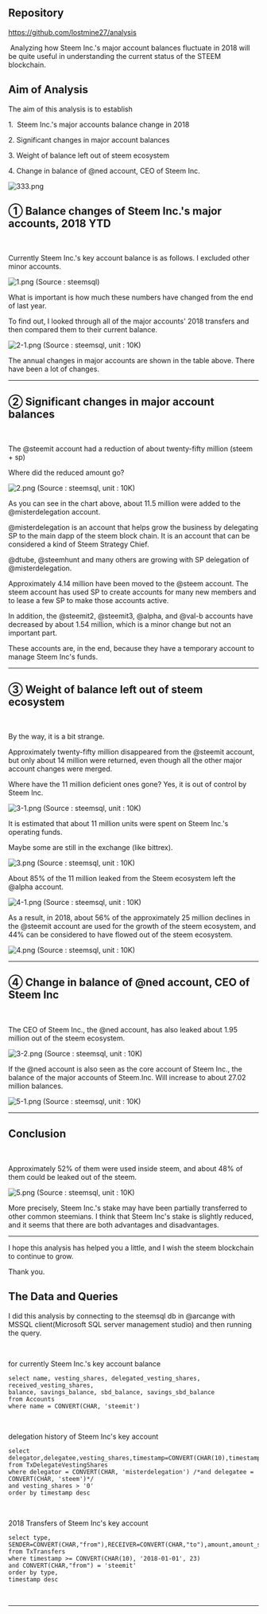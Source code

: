 <html>

<h2>Repository</h2>
<p><a href="https://github.com/lostmine27/analysis">https://github.com/lostmine27/analysis</a> &nbsp;</p>

<p>&nbsp;Analyzing how Steem Inc.'s major account balances fluctuate in 2018 will be quite useful in understanding the current status of the STEEM blockchain.&nbsp;</p>

<h2>Aim of Analysis</h2>
<p>The aim of this analysis is to establish&nbsp;</p>

<p>1. &nbsp;Steem Inc.'s major accounts balance change in 2018</p>
<p>2. Significant changes in major account balances</p>
<p>3. Weight of balance left out of steem ecosystem</p>
<p>4. Change in balance of @ned account, CEO of Steem Inc.</p>

![333.png](https://ipfs.busy.org/ipfs/QmSShnkbf2av1JFDnnqRqpvFTuyBkfNPq7Q3PVErid7AcP)

## ① Balance changes of Steem Inc.'s major accounts, 2018 YTD
<br>

Currently Steem Inc.'s key account balance is as follows. I excluded other minor accounts.

![1.png](https://ipfs.busy.org/ipfs/QmPc32mJtPDYJKrSazjtTjr5eQqZeQytn8EvMCwm3FSDr1)
(Source : steemsql)

What is important is how much these numbers have changed from the end of last year.

To find out, I looked through all of the major accounts' 2018 transfers and then compared them to their current balance.

![2-1.png](https://ipfs.busy.org/ipfs/QmTZf3PtEWUpAu3E5XwnQAGdiDMH25BsJJtFfM2cP7J993)
(Source : steemsql, unit : 10K)

The annual changes in major accounts are shown in the table above. There have been a lot of changes.

<hr>

## ② Significant changes in major account balances
<br>

The @steemit account had a reduction of about twenty-fifty million (steem + sp)

Where did the reduced amount go?

![2.png](https://ipfs.busy.org/ipfs/QmTAcpqXJZFKNZVJraRgp87ey2KQk7Ms2PUQMizbgvBKxJ)
(Source : steemsql, unit : 10K)

As you can see in the chart above, about 11.5 million were added to the @misterdelegation account.

@misterdelegation is an account that helps grow the business by delegating SP to the main dapp of the steem block chain. It is an account that can be considered a kind of Steem Strategy Chief.

@dtube, @steemhunt and many others are growing with SP delegation of @misterdelegation.

Approximately 4.14 million have been moved to the @steem account. The steem account has used SP to create accounts for many new members and to lease a few SP to make those accounts active.

In addition, the @steemit2, @steemit3, @alpha, and @val-b accounts have decreased by about 1.54 million, which is a minor change but not an important part.

These accounts are, in the end, because they have a temporary account to manage Steem Inc's funds.

<hr>

## ③ Weight of balance left out of steem ecosystem
<br>

By the way, it is a bit strange.

Approximately twenty-fifty million disappeared from the @steemit account, but only about 14 million were returned, even though all the other major account changes were merged.

Where have the 11 million deficient ones gone? Yes, it is out of control by Steem Inc.

![3-1.png](https://ipfs.busy.org/ipfs/QmToyXJ77MeJH9kWm8W5YXUdq3Ra2c9F5oZGQcVSo57uhT)
(Source : steemsql, unit : 10K)

It is estimated that about 11 million units were spent on Steem Inc.'s operating funds.

Maybe some are still in the exchange (like bittrex).

![3.png](https://ipfs.busy.org/ipfs/QmdHSg3mWNeVkQC6qnvFBb2XiUtnNHUXxUUWpcpkEXPsEW)
(Source : steemsql, unit : 10K)

About 85% of the 11 million leaked from the Steem ecosystem left the @alpha account.

![4-1.png](https://ipfs.busy.org/ipfs/Qmbm7d2NCvJyQSiYvo5sUvfAh7dfuqFKuVDsZwSu7AMZr7)
(Source : steemsql, unit : 10K)

As a result, in 2018, about 56% of the approximately 25 million declines in the @steemit account are used for the growth of the steem ecosystem, and 44% can be considered to have flowed out of the steem ecosystem.

![4.png](https://ipfs.busy.org/ipfs/Qmc81xmY1y5WpxvS6mvWfNks13Jnf3uCFr1j9HhnQ4SF4J)
(Source : steemsql, unit : 10K)

<hr>

## ④ Change in balance of @ned account, CEO of Steem Inc
<br>

The CEO of Steem Inc., the @ned account, has also leaked about 1.95 million out of the steem ecosystem.

![3-2.png](https://ipfs.busy.org/ipfs/QmQX4Qw6qSG78QYPRdSZ83uYuZ3cMLXH8SMFVnKk1GYrmr)
(Source : steemsql, unit : 10K)

If the @ned account is also seen as the core account of Steem Inc., the balance of the major accounts of Steem.Inc. Will increase to about 27.02 million balances.

![5-1.png](https://ipfs.busy.org/ipfs/QmQ3JLCd2LVegzaGeyH6QDa2XJbir3H1J8YjjZVQcUP5qQ)
(Source : steemsql, unit : 10K)

<hr>

## Conclusion
<br>

Approximately 52% of them were used inside steem, and about 48% of them could be leaked out of the steem.

![5.png](https://ipfs.busy.org/ipfs/QmPsQV4KeW1zepiQSxCNcQFiHZLPp7DYCuVCQtCTEwsM4T)
(Source : steemsql, unit : 10K)

More precisely, Steem Inc.'s stake may have been partially transferred to other common steemians. I think that Steem Inc's stake is slightly reduced, and it seems that there are both advantages and disadvantages.

<hr>

I hope this analysis has helped you a little, and I wish the steem blockchain to continue to grow.

Thank you.

<h2>The Data and Queries</h2>
<p>I did this analysis by connecting to the steemsql db in @arcange with MSSQL client(Microsoft SQL server management studio) and then running the query.</p>

<br>

<p>for currently Steem Inc.'s key account balance</p>
<pre><code>select name, vesting_shares, delegated_vesting_shares, received_vesting_shares,
balance, savings_balance, sbd_balance, savings_sbd_balance
from Accounts
where name = CONVERT(CHAR, 'steemit')</code></pre>

<br>

<p>delegation history of Steem Inc's key account</p>
<pre><code>select delegator,delegatee,vesting_shares,timestamp=CONVERT(CHAR(10),timestamp,23)
from TxDelegateVestingShares
where delegator = CONVERT(CHAR, 'misterdelegation') /*and delegatee = CONVERT(CHAR, 'steem')*/
and vesting_shares > '0'
order by timestamp desc</code></pre>

<br>

<p>2018 Transfers of Steem Inc's key account</p>
<pre><code>select type, SENDER=CONVERT(CHAR,"from"),RECEIVER=CONVERT(CHAR,"to"),amount,amount_symbol,TIME=CONVERT(CHAR(10),timestamp,23)
from TxTransfers
where timestamp >= CONVERT(CHAR(10), '2018-01-01', 23)
and CONVERT(CHAR,"from") = 'steemit'
order by type,
timestamp desc</code></pre>

<p><br></p>
</html>

<hr>
